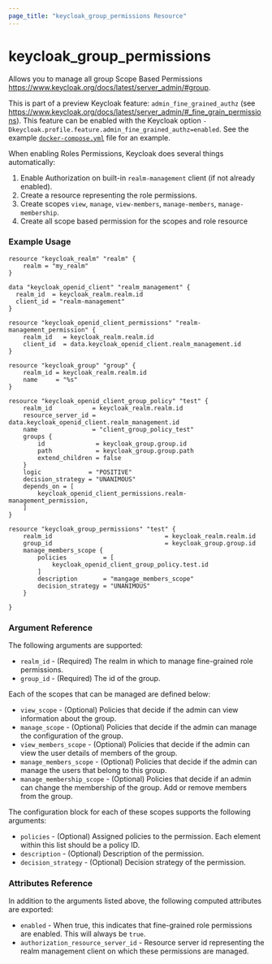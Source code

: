 ```yaml
---
page_title: "keycloak_group_permissions Resource"
---
```


# keycloak_group_permissions

Allows you to manage all group Scope Based Permissions https://www.keycloak.org/docs/latest/server_admin/#group.

This is part of a preview Keycloak feature: `admin_fine_grained_authz` (see https://www.keycloak.org/docs/latest/server_admin/#_fine_grain_permissions).
This feature can be enabled with the Keycloak option `-Dkeycloak.profile.feature.admin_fine_grained_authz=enabled`. See the
example [`docker-compose.yml`](https://github.com/charlesderek/terraform-w-keycloak/blob/898094df6b3e01c3404981ce7ca268142d6ff0e5/docker-compose.yml#L21) file for an example.

When enabling Roles Permissions, Keycloak does several things automatically:
1. Enable Authorization on built-in `realm-management` client (if not already enabled).
1. Create a resource representing the role permissions.
1. Create scopes `view`, `manage`, `view-members`, `manage-members`, `manage-membership`.
1. Create all scope based permission for the scopes and role resource


### Example Usage

```hcl
resource "keycloak_realm" "realm" {
	realm = "my_realm"
}

data "keycloak_openid_client" "realm_management" {
  realm_id  = keycloak_realm.realm.id
  client_id = "realm-management"
}

resource "keycloak_openid_client_permissions" "realm-management_permission" {
	realm_id   = keycloak_realm.realm.id
	client_id  = data.keycloak_openid_client.realm_management.id
}

resource "keycloak_group" "group" {
	realm_id = keycloak_realm.realm.id
	name     = "%s"
}

resource "keycloak_openid_client_group_policy" "test" {
	realm_id           = keycloak_realm.realm.id
	resource_server_id = data.keycloak_openid_client.realm_management.id
	name 			   = "client_group_policy_test"
	groups {
		id              = keycloak_group.group.id
		path            = keycloak_group.group.path
		extend_children = false
	}
	logic             = "POSITIVE"
	decision_strategy = "UNANIMOUS"
	depends_on = [
		keycloak_openid_client_permissions.realm-management_permission,
	]
}

resource "keycloak_group_permissions" "test" {
	realm_id                               = keycloak_realm.realm.id
	group_id                               = keycloak_group.group.id
	manage_members_scope {
		policies          = [
			keycloak_openid_client_group_policy.test.id
		]
		description       = "mangage_members_scope"
		decision_strategy = "UNANIMOUS"
	}

}
```

### Argument Reference

The following arguments are supported:

- `realm_id` - (Required) The realm in which to manage fine-grained role permissions.
- `group_id` - (Required) The id of the group.


Each of the scopes that can be managed are defined below:

- `view_scope` - (Optional) Policies that decide if the admin can view information about the group.
- `manage_scope` - (Optional) Policies that decide if the admin can manage the configuration of the group.
- `view_members_scope` - (Optional) Policies that decide if the admin can view the user details of members of the group.
- `manage_members_scope` - (Optional) Policies that decide if the admin can manage the users that belong to this group.
- `manage_membership_scope` - (Optional) Policies that decide if an admin can change the membership of the group. Add or remove members from the group.

The configuration block for each of these scopes supports the following arguments:

- `policies` - (Optional) Assigned policies to the permission. Each element within this list should be a policy ID.
- `description` - (Optional) Description of the permission.
- `decision_strategy` - (Optional) Decision strategy of the permission.

### Attributes Reference

In addition to the arguments listed above, the following computed attributes are exported:

- `enabled` - When true, this indicates that fine-grained role permissions are enabled. This will always be `true`.
- `authorization_resource_server_id` - Resource server id representing the realm management client on which these permissions are managed.
